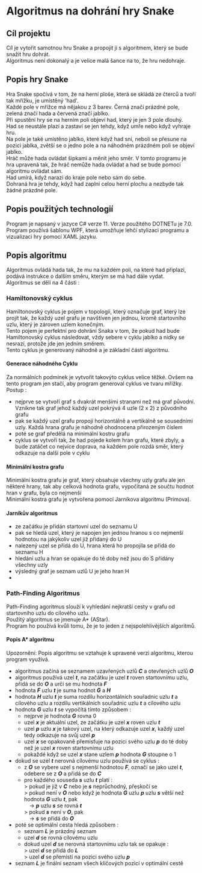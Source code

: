 # Algoritmus na dohrání hry Snake
## Cíl projektu
Cíl je vytořit samotnou hru Snake a propojit ji s algoritmem, který se bude snažit hru dohrát.<br>
Algoritmus není dokonalý a je velice malá šance na to, že hru nedohraje.

## Popis hry Snake
Hra Snake spočívá v tom, že na herní ploše, která se skládá ze čterců a tvoří tak mřížku, je umístěný 'had'. <br>
Každé pole v mřížce má nějakou z 3 barev. Černá značí prázdné pole, zelená značí hada a červená značí jablko. <br>
Při spustění hry se na herním poli objeví had, který je jen 3 pole dlouhý. <br>
Had se neustále plazí a zastaví se jen tehdy, když umře nebo když vyhraje hru. <br>
Na pole je také umístěno jablko, které když had sní, neboli se přesune na pozici jablka, zvětší se o jedno pole a na náhodném prázdném poli se objeví jablko. <br>
Hráč může hada ovládat šipkami a měnit jeho směr. V tomto programu je hra upravená tak, že hráč nemůže hada ovládat a had se bude pomocí algoritmu ovládat sám.<br>
Had umírá, když narazí do kraje pole nebo sám do sebe. <br>
Dohraná hra je tehdy, když had zaplní celou herní plochu a nezbyde tak žádné prázdné pole.<br>

## Popis použitých technologií
Program je napsaný v jazyce C# verze 11. Verze použitého DOTNETu je 7.0. <br>
Program používá šablonu WPF, která umožňuje lehčí stylizaci programu a vizualizaci hry pomocí XAML jazyku. <br>

## Popis algoritmu
Algoritmus ovládá hada tak, že mu na každém poli, na které had připlazí, podává instrukce o dalším směru, kterým se má had dále vydat. <br>
Algoritmus se dělí na 4 části : <br>

### Hamiltonovský cyklus
Hamiltonovský cyklus je pojem v topologii, který označuje graf, který lze projít tak, že každý uzel grafu je navštíven jen jednou, kromě startovního uzlu, který je zároven uzlem konečným. <br>
Tento pojem je perfektní pro dohrání Snaka v tom, že pokud had bude Hamiltonovský cyklus následovat, vždy sebere v cyklu jablko a nidky se nesrazí, protože jde jen jedním směrem. <br>
Tento cyklus je generovaný náhodně a je základní částí algoritmu.

#### Generace náhodného Cyklu
Za normálních podmínek je vytvořit takovýto cyklus velice těžké. Ovšem na tento program jen stačí, aby program generoval cyklus ve tvaru mřížky. <br>
Postup :
* nejprve se vytvoří graf s dvakrát menšími stranami než má graf původní. Vznikne tak graf jehož každý uzel pokrývá 4 uzle (2 x 2) z původního grafu
* pak se každý uzel grafu propojí horizontálně a vertikálně se sousedními uzly. Každá hrana grafu je náhodně ohodnocena přirozeným číslem
* poté se graf předělá na minimální kostru grafu
* cyklus se vytvoří tak, že had pojede kolem hran grafu, které zbyly, a bude zatáčet co nejvíce doprava, na každém pole rozdá směr, který odkazuje na další pole v cyklu  

#### Minimální kostra grafu
Minimální kostra grafu je graf, který obsahuje všechny uzly grafu ale jen některé hrany, tak aby celková hodnota grafu, vypočítaná ze součtu hodnot hran v grafu, byla co nejmenší <br>
Minimální kostra grafu je vytvořena pomocí Jarníkova algoritmu (Primova). <br>

#### Jarníkův algoritmus
* ze začátku je přidán startovní uzel do seznamu U
* pak se hledá uzel, který je napojen jen jednou hranou s co nejmenší hodnotou na jakýkoliv uzel již přidaný do U
* nalezený uzel se přidá do U, hrana která ho propojila se přidá do seznamu H
* hledání uzlu a hran se opakuje do té doby než jsou do S přidány všechny uzly
* výsledný graf je seznam uzlů U je jeho hran H
* 
### Path-Finding Algoritmus
Path-Finding agoritmus slouží k vyhledání nejkratší cesty v grafu od startovního uzlu do cílového uzlu. <br>
Použitý algoritmus se jmenuje A* (AStar). <br>
Program ho používá kvůli tomu, že je to jeden z nejspolehlivějších algoritmů. <br>

#### Popis A* algoritmu
Upozornění: Popis algoritmu se vztahuje k upravené verzi algoritmu, kterou program využívá. 
* algoritmus začíná se seznamem uzavřených uzlů ***C*** a otevřených uzlů ***O***
* algoritmus používá uzel ***t***, na začátku je uzel ***t*** roven startovnímu uzlu, přidá se do ***O*** a určí se mu hodnota ***F***
* hodnota ***F*** uzlu ***t*** je suma hodnot ***G*** a ***H***
* hodnota ***H*** uzlu ***t*** je suma rozdílu horizontálních souřadnic uzlu ***t*** a cílového uzlu a rozdílu vertikálních souřadnic uzlu ***t*** a cílového uzlu
* hodnota ***G*** uzlu ***t*** se vypočítá tímto způsobem :
  * nejprve je hodnota ***G*** rovna 0
  * uzel ***x*** je aktuální uzel, ze začátku je uzel ***x*** roven uzlu ***t*** 
  * uzel ***p*** uzlu ***x*** je takový uzel, na který odkazuje uzel ***x***, každý uzel tedy odkazuje na svůj uzel ***p*** 
  * uzel ***x*** se opakovaně přemisťuje na pozici svého uzlu ***p*** do té doby než je uzel ***x*** roven startovnímu uzlu
  * pokaždé když se uzel ***x*** stane uzlem ***p*** hodnota ***G*** stoupne o 1
* dokud se uzel ***t*** nerovná cílovému uzlu používá se cyklus :
  * z ***O*** se vybere uzel s nejmenší hodnotou ***F***, označí se jako uzel ***t***, odebere se z ***O*** a přidá se do ***C***
  * pro každého souseda ***s*** uzlu ***t*** platí : <br>
    \> pokud je již v ***C*** nebo je ***s*** neprůchodný, přeskočí se <br>
    \> pokud není v ***O*** nebo když je hodnota ***G*** uzlu ***p*** uzlu ***s*** větší než hodnota ***G*** uzlu ***t***, pak <br>
       &emsp;\-\> ***p*** uzlu ***s*** se rovná ***t*** <br>
    \> pokud ***s*** není v ***O***, pak <br>
       &emsp;\-\> ***s*** se přidá do ***O***
* poté se optimální cesta hledá způsobem :
  * seznam ***L*** je prázdný seznam
  * uzel ***d*** se rovná cílovému uzlu
  * dokud uzel ***d*** se nerovná startovnímu uzlu tak se opakuje : <br>
    \> uzel ***d*** se přidá do ***L*** <br>
    \> uzel ***d*** se přemístí na pozici svého uzlu ***p***
* seznam ***L*** je finální seznam všech klíčových pozicí v optimální cestě
